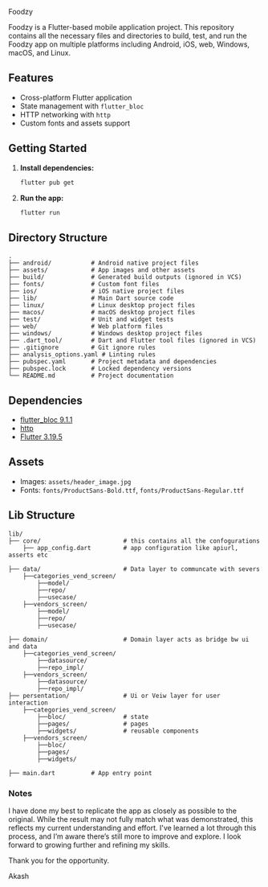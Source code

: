 Foodzy

Foodzy is a Flutter-based mobile application project. This repository contains all the necessary files and directories to build, test, and run the Foodzy app on multiple platforms including Android, iOS, web, Windows, macOS, and Linux.

## Features

- Cross-platform Flutter application
- State management with `flutter_bloc`
- HTTP networking with `http`
- Custom fonts and assets support

## Getting Started


1. **Install dependencies:**
   ```sh
   flutter pub get
   ```

2. **Run the app:**
   ```sh
   flutter run
   ```


## Directory Structure

```
.
├── android/           # Android native project files
├── assets/            # App images and other assets
├── build/             # Generated build outputs (ignored in VCS)
├── fonts/             # Custom font files
├── ios/               # iOS native project files
├── lib/               # Main Dart source code
├── linux/             # Linux desktop project files
├── macos/             # macOS desktop project files
├── test/              # Unit and widget tests
├── web/               # Web platform files
├── windows/           # Windows desktop project files
├── .dart_tool/        # Dart and Flutter tool files (ignored in VCS)
├── .gitignore         # Git ignore rules
├── analysis_options.yaml # Linting rules
├── pubspec.yaml       # Project metadata and dependencies
├── pubspec.lock       # Locked dependency versions
└── README.md          # Project documentation
```


## Dependencies

- [flutter_bloc 9.1.1](https://pub.dev/packages/flutter_bloc)
- [http ](https://pub.dev/packages/http)
- [Flutter 3.19.5](https://flutter.dev)

## Assets

- Images: `assets/header_image.jpg`
- Fonts: `fonts/ProductSans-Bold.ttf`, `fonts/ProductSans-Regular.ttf`

## Lib Structure

```
lib/
├── core/                       # this contains all the confogurations 
    ├── app_config.dart         # app configuration like apiurl, asserts etc

├── data/                       # Data layer to communcate with severs
    ├──categories_vend_screen/
        ├──model/
        ├──repo/
        ├──usecase/
    ├──vendors_screen/
        ├──model/
        ├──repo/
        ├──usecase/

├── domain/                     # Domain layer acts as bridge bw ui and data
    ├──categories_vend_screen/
        ├──datasource/
        ├──repo_impl/
    ├──vendors_screen/
        ├──datasource/
        ├──repo_impl/
├── persentation/               # Ui or Veiw layer for user interaction
    ├──categories_vend_screen/
        ├──bloc/                # state
        ├──pages/               # pages
        ├──widgets/             # reusable components
    ├──vendors_screen/
        ├──bloc/
        ├──pages/
        ├──widgets/

├── main.dart          # App entry point
```


### Notes

I have done my best to replicate the app as closely as possible to the original. While the result may not fully match what was demonstrated, this reflects my current understanding and effort. I've learned a lot through this process, and I’m aware there’s still more to improve and explore. I look forward to growing further and refining my skills.

Thank you for the opportunity.

Akash
